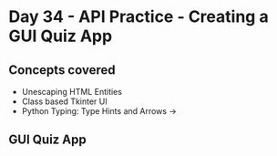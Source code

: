 # Day 34 - API Practice - Creating a GUI Quiz App
## Concepts covered
- Unescaping HTML Entities
- Class based Tkinter UI
- Python Typing: Type Hints and Arrows ->
## GUI Quiz App